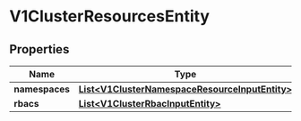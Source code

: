 # V1ClusterResourcesEntity

## Properties
Name | Type | Description | Notes
------------ | ------------- | ------------- | -------------
**namespaces** | [**List&lt;V1ClusterNamespaceResourceInputEntity&gt;**](V1ClusterNamespaceResourceInputEntity.md) |  |  [optional]
**rbacs** | [**List&lt;V1ClusterRbacInputEntity&gt;**](V1ClusterRbacInputEntity.md) |  |  [optional]
